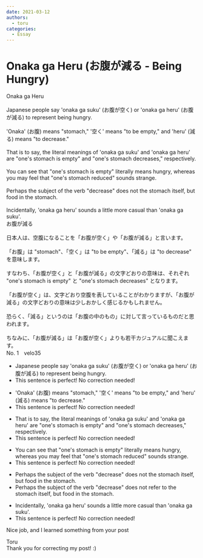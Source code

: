 ```yaml
---
date: 2021-03-12
authors:
  - toru
categories:
  - Essay
---
```


<h1 id="subject_show">Onaka ga Heru (お腹が減る - Being Hungry)</h1>
<div class="date" hidden>Mar 12, 2021 23:07</div>
<div id="post"><div id="body_show_ori">
Onaka ga Heru<br/><br/>Japanese people say 'onaka ga suku' (お腹が空く) or 'onaka ga heru' (お腹が減る) to represent being hungry.<br/><br/>'Onaka' (お腹) means "stomach," '空く' means "to be empty," and 'heru' (減る) means "to decrease."<br/><br/>That is to say, the literal meanings of 'onaka ga suku' and 'onaka ga heru' are "one's stomach is empty" and "one's stomach decreases," respectively.<br/><br/>You can see that "one's stomach is empty" literally means hungry, whereas you may feel that "one's stomach reduced" sounds strange.<br/><br/>Perhaps the subject of the verb "decrease" does not the stomach itself, but food in the stomach.<br/><br/>Incidentally, 'onaka ga heru' sounds a little more casual than 'onaka ga suku'.
</div></div>

<!-- more -->

<div id="post_ja"><div id="body_show_mo">
お腹が減る<br/><br/>日本人は、空腹になることを「お腹が空く」や「お腹が減る」と言います。<br/><br/>「お腹」は "stomach"、「空く」は "to be empty"、「減る」は "to decrease" を意味します。<br/><br/>すなわち、「お腹が空く」と「お腹が減る」の文字どおりの意味は、それぞれ "one's stomach is empty" と "one's stomach decreases" となります。<br/><br/>「お腹が空く」は、文字どおり空腹を表していることがわかりますが、「お腹が減る」の文字どおりの意味は少しおかしく感じるかもしれません。<br/><br/>恐らく、「減る」というのは「お腹の中のもの」に対して言っているものだと思われます。<br/><br/>ちなみに、「お腹が減る」は「お腹が空く」よりも若干カジュアルに聞こえます。
</div></div>
<div id="block"><div class="first_name"> No. 1　<span class="just_name">velo35</span></div><div id="block2">
<ul class="correction_field">
<li class="incorrect">Japanese people say 'onaka ga suku' (お腹が空く) or 'onaka ga heru' (お腹が減る) to represent being hungry.</li>
<li class="corrected perfect">This sentence is perfect! No correction needed!</li>
</ul>
<ul class="correction_field">
<li class="incorrect">'Onaka' (お腹) means "stomach," '空く' means "to be empty," and 'heru' (減る) means "to decrease."</li>
<li class="corrected perfect">This sentence is perfect! No correction needed!</li>
</ul>
<ul class="correction_field">
<li class="incorrect">That is to say, the literal meanings of 'onaka ga suku' and 'onaka ga heru' are "one's stomach is empty" and "one's stomach decreases," respectively.</li>
<li class="corrected perfect">This sentence is perfect! No correction needed!</li>
</ul>
<ul class="correction_field">
<li class="incorrect">You can see that "one's stomach is empty" literally means hungry, whereas you may feel that "one's stomach reduced" sounds strange.</li>
<li class="corrected perfect">This sentence is perfect! No correction needed!</li>
</ul>
<ul class="correction_field">
<li class="incorrect">Perhaps the subject of the verb "decrease" does not the stomach itself, but food in the stomach.</li>
<li class="corrected correct">
Perhaps the subject of the verb "decrease" does not <span class="f_red">refer to </span>the stomach itself, but food in the stomach.
</li>
</ul>
<ul class="correction_field">
<li class="incorrect">Incidentally, 'onaka ga heru' sounds a little more casual than 'onaka ga suku'.</li>
<li class="corrected perfect">This sentence is perfect! No correction needed!</li>
</ul>
<p class="comment_small">
 Nice job, and I learned something from your post
</p>

</div><div class="name"><span class="just_name">Toru</span><br>
Thank you for correcting my post! :)
</div>
</div>
